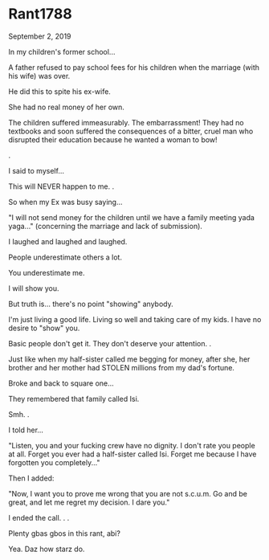 # Rant1788



September 2, 2019

In my children's former school...

A father refused to pay school fees for his children when the marriage (with his wife) was over.

He did this to spite his ex-wife. 

She had no real money of her own.

The children suffered immeasurably. The embarrassment! They had no textbooks and soon suffered the consequences of a bitter, cruel man who disrupted their education because he wanted a woman to bow!

.

I said to myself...

This will NEVER happen to me.
.

So when my Ex was busy saying...

"I will not send money for the children until we have a family meeting yada yaga..." 
(concerning the marriage and lack of submission).

I Iaughed and laughed and laughed.

People underestimate others a lot.

You underestimate me.

I will show you.

But truth is... there's no point "showing" anybody.

I'm just living a good life. Living so well and taking care of my kids. I have no desire to "show" you. 

Basic people don't get it. They don't deserve your attention.
.

Just like when my half-sister called me begging for money, after she, her brother and her mother had STOLEN millions from my dad's fortune. 

Broke and back to square one...

They remembered that family called Isi.

Smh.
.

I told her...

"Listen, you and your fucking crew have no dignity. I don't rate you people at all. Forget you ever had a half-sister called Isi. Forget me because I have forgotten you completely..."

Then I added:

"Now, I want you to prove me wrong that you are not s.c.u.m. Go and be great, and let me regret my decision. I dare you."

I ended the call. 
.
.

Plenty gbas gbos in this rant, abi?

Yea. Daz how starz do.